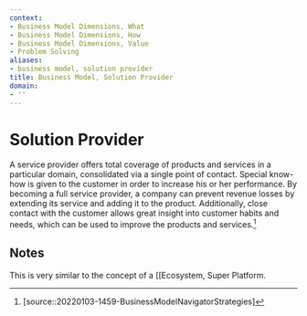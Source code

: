 ```yaml
---
context:
- Business Model Dimensions, What
- Business Model Dimensions, How
- Business Model Dimensions, Value
- Problem Solving
aliases:
- business model, solution provider
title: Business Model, Solution Provider
domain:
- ''
---
```


# Solution Provider

A service provider offers total coverage of products and services in a particular domain, consolidated via a single point of contact. Special know-how is given to the customer in order to increase his or her performance. By becoming a full service provider, a company can prevent revenue losses by extending its service and adding it to the product. Additionally, close contact with the customer allows great insight into customer habits and needs, which can be used to improve the products and services.[^1]

## Notes

This is very similar to the concept of a [[Ecosystem, Super Platform.

[^1]: [source::20220103-1459-BusinessModelNavigatorStrategies]
